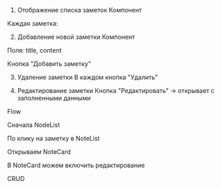 1. Отображение списка заметок
   Компонент <NoteList />

Каждая заметка: <NoteCard />

2. Добавление новой заметки
   Компонент <NoteForm />

Поля: title, content

Кнопка "Добавить заметку"

3. Удаление заметки
   В каждом <NoteCard /> кнопка "Удалить"

4. Редактирование заметки
   Кнопка "Редактировать" → открывает <NoteForm /> с заполненными данными

Flow

Сначала NodeList

По клику на заметку в NoteList

Открываем NoteCard

В NoteCard можем включить редактирование

CRUD
